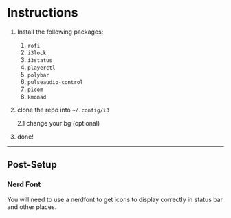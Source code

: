 # Instructions

1. Install the following packages:

   1. `rofi`
   2. `i3lock`
   3. `i3status`
   4. `playerctl`
   5. `polybar`
   6. `pulseaudio-control`
   7. `picom`
   8. `kmonad`

2. clone the repo into `~/.config/i3`

   2.1 change your bg (optional)

3. done!

---

## Post-Setup

### Nerd Font

You will need to use a nerdfont to get icons to display correctly in status bar and other places.
